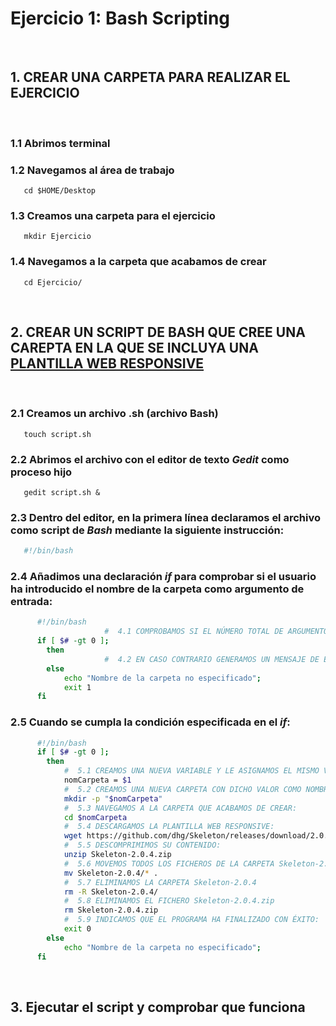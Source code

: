 # Ejercicio 1: Bash Scripting

&ensp;
## 1. CREAR UNA CARPETA PARA REALIZAR EL EJERCICIO
&nbsp;
  ### 1.1 Abrimos terminal

  ### 1.2 Navegamos al área de trabajo

```
   cd $HOME/Desktop
```

  ### 1.3 Creamos una carpeta para el ejercicio

```
   mkdir Ejercicio
```

   ### 1.4 Navegamos a la carpeta que acabamos de crear

```
   cd Ejercicio/
```
&ensp;  

## 2. CREAR UN SCRIPT DE BASH QUE CREE UNA CAREPTA EN LA QUE SE INCLUYA UNA [PLANTILLA WEB RESPONSIVE](http://getskeleton.com/)  
&ensp;
   ### 2.1 Creamos un archivo .sh (archivo Bash)

```
   touch script.sh
```
   ### 2.2 Abrimos el archivo con el editor de texto *Gedit* como proceso hijo

```
   gedit script.sh &
```

   ### 2.3 Dentro del editor, en la primera línea declaramos el archivo como script de *Bash* mediante la siguiente instrucción:

```bash
   #!/bin/bash
```

   ### 2.4 Añadimos una declaración *if* para comprobar si el usuario ha introducido el nombre de la carpeta como argumento de entrada:

```bash
      #!/bin/bash
                     #  4.1 COMPROBAMOS SI EL NÚMERO TOTAL DE ARGUMENTOS INTRODUCIDOS ES MAYOR QUE 0:
      if [ $# -gt 0 ];
      	then
                     #  4.2 EN CASO CONTRARIO GENERAMOS UN MENSAJE DE ERROR Y EL CÓDIGO DE SALIDA CORRESPONDIENTE:
      	else	         
      		echo "Nombre de la carpeta no especificado";
      		exit 1
      fi
```

   ### 2.5 Cuando se cumpla la condición  especificada en el *if*:

```bash
      #!/bin/bash
      if [ $# -gt 0 ];
      	then
      		#  5.1 CREAMOS UNA NUEVA VARIABLE Y LE ASIGNAMOS EL MISMO VALOR QUE EL PRIMER ARGUMENTO DE ENTRADA ($1):
      		nomCarpeta = $1
      		#  5.2 CREAMOS UNA NUEVA CARPETA CON DICHO VALOR COMO NOMBRE:
      		mkdir -p "$nomCarpeta"
      		#  5.3 NAVEGAMOS A LA CARPETA QUE ACABAMOS DE CREAR:
      		cd $nomCarpeta
      		#  5.4 DESCARGAMOS LA PLANTILLA WEB RESPONSIVE:
      		wget https://github.com/dhg/Skeleton/releases/download/2.0.4/Skeleton-2.0.4.zip
      		#  5.5 DESCOMPRIMIMOS SU CONTENIDO:
      		unzip Skeleton-2.0.4.zip
      		#  5.6 MOVEMOS TODOS LOS FICHEROS DE LA CARPETA Skeleton-2.0.4 A LA CARPETA MADRE:
      		mv Skeleton-2.0.4/* .
      		#  5.7 ELIMINAMOS LA CARPETA Skeleton-2.0.4
      		rm -R Skeleton-2.0.4/
      		#  5.8 ELIMINAMOS EL FICHERO Skeleton-2.0.4.zip
      		rm Skeleton-2.0.4.zip
      		#  5.9 INDICAMOS QUE EL PROGRAMA HA FINALIZADO CON ÉXITO:
      		exit 0
      	else
      		echo "Nombre de la carpeta no especificado";
      fi
```
&ensp;        

## 3. Ejecutar el script y comprobar que funciona
&ensp;
